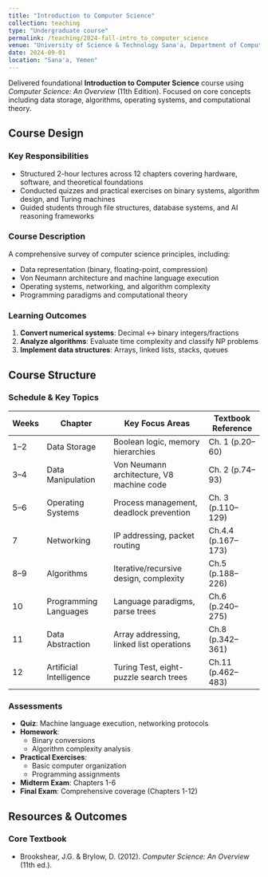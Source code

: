 ```yaml
---
title: "Introduction to Computer Science"
collection: teaching
type: "Undergraduate course"
permalink: /teaching/2024-fall-intro_to_computer_science
venue: "University of Science & Technology Sana'a, Department of Computer Science"
date: 2024-09-01
location: "Sana'a, Yemen"
---
```


Delivered foundational **Introduction to Computer Science** course using *Computer Science: An Overview* (11th Edition). Focused on core concepts including data storage, algorithms, operating systems, and computational theory.

## Course Design

### Key Responsibilities

- Structured 2-hour lectures across 12 chapters covering hardware, software, and theoretical foundations  
- Conducted quizzes and practical exercises on binary systems, algorithm design, and Turing machines  
- Guided students through file structures, database systems, and AI reasoning frameworks  

### Course Description

A comprehensive survey of computer science principles, including:  
- Data representation (binary, floating-point, compression)  
- Von Neumann architecture and machine language execution  
- Operating systems, networking, and algorithm complexity  
- Programming paradigms and computational theory  

### Learning Outcomes

1. **Convert numerical systems**: Decimal ↔ binary integers/fractions  
2. **Analyze algorithms**: Evaluate time complexity and classify NP problems  
3. **Implement data structures**: Arrays, linked lists, stacks, queues  

## Course Structure

### Schedule & Key Topics

| Weeks   | Chapter                 | Key Focus Areas                          | Textbook Reference       |
|---------|-------------------------|------------------------------------------|--------------------------|
| 1–2     | Data Storage            | Boolean logic, memory hierarchies        | Ch. 1 (p.20–60)          |
| 3–4     | Data Manipulation       | Von Neumann architecture, V8 machine code| Ch. 2 (p.74–93)          |
| 5–6     | Operating Systems       | Process management, deadlock prevention  | Ch. 3 (p.110–129)        |
| 7       | Networking              | IP addressing, packet routing            | Ch.4.4 (p.167–173)       |
| 8–9     | Algorithms              | Iterative/recursive design, complexity   | Ch.5 (p.188–226)         |
| 10      | Programming Languages   | Language paradigms, parse trees          | Ch.6 (p.240–275)         |
| 11      | Data Abstraction        | Array addressing, linked list operations | Ch.8 (p.342–361)         |
| 12      | Artificial Intelligence | Turing Test, eight-puzzle search trees   | Ch.11 (p.462–483)        |

### Assessments

- **Quiz**: Machine language execution, networking protocols  
- **Homework**:  
  - Binary conversions  
  - Algorithm complexity analysis  
- **Practical Exercises**:  
  - Basic computer organization  
  - Programming assignments  
- **Midterm Exam**: Chapters 1-6  
- **Final Exam**: Comprehensive coverage (Chapters 1-12)  

## Resources & Outcomes

### Core Textbook
- Brookshear, J.G. & Brylow, D. (2012). *Computer Science: An Overview* (11th ed.).